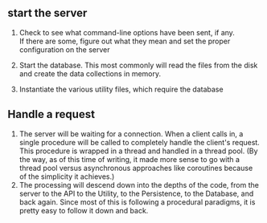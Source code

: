 start the server
----------------

1. Check to see what command-line options have been sent, if any.  
   If there are some, figure out what they mean and set the proper configuration on the server

2. Start the database.  This most commonly will read the files 
   from the disk and create the data collections in memory.  

3. Instantiate the various utility files, which require the 
   database


Handle a request
----------------

1. The server will be waiting for a connection.  When a client calls
    in, a single procedure will be called to completely handle the
   client's request.  This procedure is wrapped in a thread and
   handled in a thread pool.  (By the way, as of this time of
   writing, it made more sense to go with a thread pool versus
   asynchronous approaches like coroutines because of the 
   simplicity it achieves.)
2. The processing will descend down into the depths of the code,
    from the server to the API to the Utility, to the Persistence,
   to the Database, and back again.  Since most of this is
   following a procedural paradigms, it is pretty easy to follow
   it down and back.



